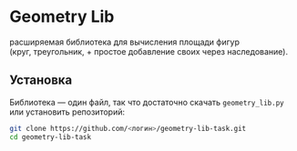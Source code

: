 # Geometry Lib

расширяемая библиотека для вычисления площади фигур  
(круг, треугольник, + простое добавление своих через наследование).

## Установка

Библиотека — один файл, так что достаточно скачать `geometry_lib.py`  
или установить репозиторий:

```bash
git clone https://github.com/<логин>/geometry-lib-task.git
cd geometry-lib-task